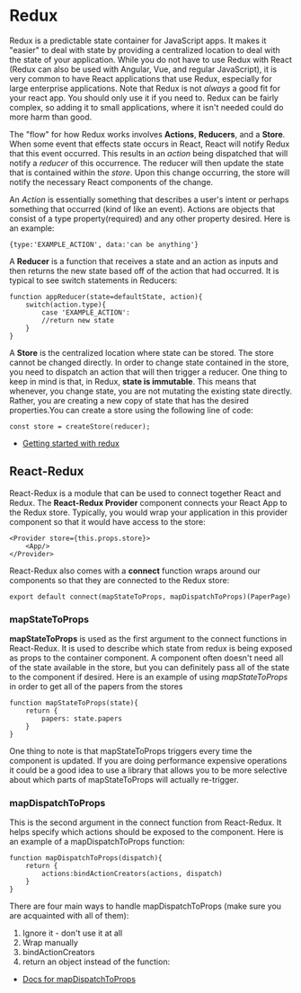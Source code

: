 # Redux
Redux is a predictable state container for JavaScript apps. It makes it "easier" to deal with state by providing a centralized location to deal with the state of your application. While you do not have to use Redux with React (Redux can also be used with Angular, Vue, and regular JavaScript), it is very common to have React applications that use Redux, especially for large enterprise applications. Note that Redux is not *always* a good fit for your react app. You should only use it if you need to. Redux can be fairly complex, so adding it to small applications, where it isn't needed could do more harm than good.

The "flow" for how Redux works involves **Actions**, **Reducers**, and a **Store**. When some event that effects state occurs in React, React will notify Redux that this event occurred. This results in an *action* being dispatched that will notify a *reducer* of this occurrence. The reducer will then update the state that is contained within the *store*. Upon this change occurring, the store will notify the necessary React components of the change.

 An *Action* is essentially something that describes a user's intent or perhaps something that occurred (kind of like an event). Actions are objects that consist of a type property(required) and any other property desired. Here is an example:
```JS
{type:'EXAMPLE_ACTION', data:'can be anything'}
```

A **Reducer** is a function that receives a state and an action as inputs and then returns the new state based off of the action that had occurred.  It is typical to see switch statements in Reducers:

```JS
function appReducer(state=defaultState, action){
    switch(action.type){
        case 'EXAMPLE_ACTION':
        //return new state
    }
}
```

A **Store** is the centralized location where state can be stored. The store cannot be changed directly. In order to change state contained in the store, you need to dispatch an action that will then trigger a reducer. One thing to keep in mind is that, in Redux, **state is immutable**. This means that whenever, you change state, you are not mutating the existing state directly. Rather, you are creating a new copy of state that has the desired properties.You can create a store using the following line of code:
```JS
const store = createStore(reducer);
```



- [Getting started with redux](https://redux.js.org/introduction/getting-started)

## React-Redux
React-Redux is a module that can be used to connect together React and Redux. The **React-Redux Provider** component connects your React App to the Redux store. Typically, you would wrap your application in this provider component so that it would have access to the store:
```JS
<Provider store={this.props.store}>
    <App/>
</Provider>
```

React-Redux also comes with a **connect** function wraps around our components so that they are connected to the Redux store:
```JS
export default connect(mapStateToProps, mapDispatchToProps)(PaperPage)
```
### mapStateToProps
**mapStateToProps** is used as the first argument to the connect functions in React-Redux. It is used to describe which state from redux is being exposed as props to the container component. A component often doesn't need all of the state available in the store, but you can definitely pass all of the state to the component if desired. Here is an example of using *mapStateToProps* in order to get all of the papers from the stores
```JS
function mapStateToProps(state){
    return {
        papers: state.papers
    }
}
```

One thing to note is that mapStateToProps triggers every time the component is updated. If you are doing performance expensive operations it could be a good idea to use a library that allows you to be more selective about which parts of mapStateToProps will actually re-trigger.

### mapDispatchToProps
This is the second argument in the connect function from React-Redux. It helps specify which actions should be exposed to the component. Here is an example of a mapDispatchToProps function:
```JS
function mapDispatchToProps(dispatch){
    return {
        actions:bindActionCreators(actions, dispatch)
    }
}
```

There are four main ways to handle mapDispatchToProps (make sure you are acquainted with all of them):
1. Ignore it - don't use it at all
2. Wrap manually
3. bindActionCreators
4. return an object instead of the function:

- [Docs for mapDispatchToProps](https://react-redux.js.org/using-react-redux/connect-mapdispatch)